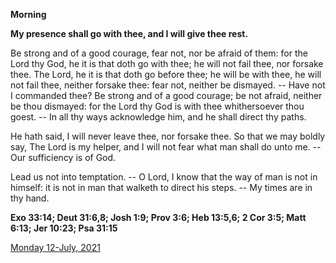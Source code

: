 **Morning**

**My presence shall go with thee, and I will give thee rest.**
 
Be strong and of a good courage, fear not, nor be afraid of them: for the Lord thy God, he it is that doth go with thee; he will not fail thee, nor forsake thee. The Lord, he it is that doth go before thee; he will be with thee, he will not fail thee, neither forsake thee: fear not, neither be dismayed. -- Have not I commanded thee? Be strong and of a good courage; be not afraid, neither be thou dismayed: for the Lord thy God is with thee whithersoever thou goest. -- In all thy ways acknowledge him, and he shall direct thy paths.
 
He hath said, I will never leave thee, nor forsake thee. So that we may boldly say, The Lord is my helper, and I will not fear what man shall do unto me. -- Our sufficiency is of God.
 
Lead us not into temptation. -- O Lord, I know that the way of man is not in himself: it is not in man that walketh to direct his steps. -- My times are in thy hand.  

**Exo 33:14; Deut 31:6,8; Josh 1:9; Prov 3:6; Heb 13:5,6; 2 Cor 3:5; Matt 6:13; Jer 10:23; Psa 31:15**

[Monday 12-July, 2021](https://t.me/daily_light)
